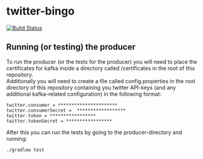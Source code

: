 # twitter-bingo

[![Build Status](https://travis-ci.com/ringvorlesung2019mgm/twitter-bingo.svg?branch=master)](https://travis-ci.com/ringvorlesung2019mgm/twitter-bingo)

## Running (or testing) the producer
To run the producer (or the tests for the producer) you will need to place the certificates for kafka inside a directory called /certificates in the root of this repository.  
Additionally you will need to create a file called config.properties in the root directory of this repository containing you twitter API-keys (and any additional kafka-related configuration) in the following format:  
```
twitter.consumer = **********************
twitter.consumerSecret =  ******************
twitter.token = *****************
twitter.tokenSecret = *****************
```

After this you can run the tests by going to the producer-directory and running:  
```
./gradlew test
```